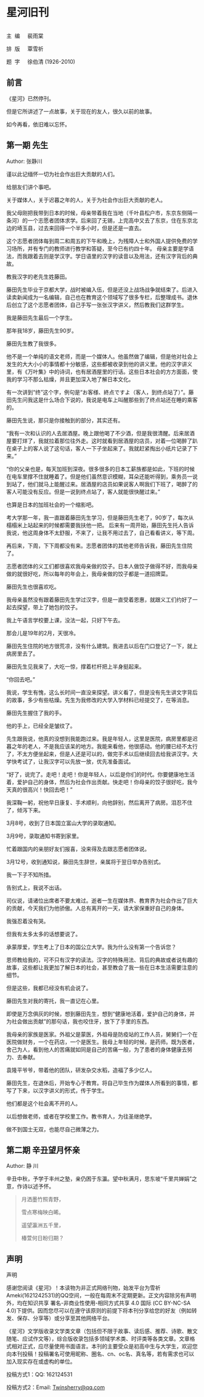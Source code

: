 # 星河旧刊

<img src="./images/星河.png" alt="" style="zoom:110%;">

主  编     裴雨棠

排  版     覃雪祈

题  字     徐伯清 (1926-2010)

## 前言

《星河》已然停刊。

但是它所讲述了一点故事，关于现在的友人，很久以前的故事。

如今再看，依旧难以忘怀。


## 第一期 先生

Author: 张静川

谨以此记缅怀一切为社会作出巨大贡献的人们。

给朋友们讲个事吧。

关于媒体人，关于迟暮之年的人，关于为社会作出巨大贡献的老人。

我父母刚把我带到日本的时候，母亲带着我在当地（千叶县松户市，东京东侧隔一条河）的一个志愿者团体求学。后来回了无锡，上完高中又去了东京，住在东京北边的埼玉县，过去来回得一个半多小时，但是还是一直去。

这个志愿者团体每到周二和周五的下午和晚上，为残障人士和外国人提供免费的学习场所，并有专门的教师进行教学和答疑，至今已有约四十年。
母亲主要是学语法，而我跟着去则是学汉字。学日语里的汉字的读音以及用法，还有汉字背后的典故。

教我汉字的老先生姓藤田。

藤田先生毕业于京都大学，战时被编入伍，但是还没上战场战争就结束了。后进入读卖新闻成为一名编辑，自己也在教育这个领域写了很多专栏，后整理成书。退休后创立了这个志愿者团体，自己手写一张张汉字讲义，然后教我们这群学生。

我是藤田先生最后一个学生。

那年我18岁，藤田先生90岁。

藤田先生教了我很多。

他不是一个单纯的语文老师，而是一个媒体人。他虽然做了编辑，但是他对社会上发生的大大小小的事情都十分敏感，这些都被收录到他的讲义里。他的汉字讲义里，有《万叶集》中的诗词，也有居酒屋里的行话。这些日本社会的方方面面，使我的学习不那么枯燥，并且更加深入地了解日本文化。

有一次讲到“终”这个字，例句是“お客様、終点ですよ（客人，到终点站了）”。藤田先生问我这是什么场合下说的，我说是电车上叫醒那些到了终点站还在睡的乘客的。

藤田先生说，那只是你接触到的部分，其实还有。

“我有一次和认识的人去居酒屋。晚上跟他喝了不少酒，但是我很清醒。后来居酒屋要打烊了，我就拉着那位往外走。这时就看到居酒屋的店员，对着一位喝醉了趴在桌子上的客人说了这句话，客人一下子坐起来了。我就赶紧掏出小纸片记录了下来。”

“你的父亲也是，每天加班到深夜。很多很多的日本工薪族都是如此，下班的时候在电车里撑不住就睡着了。但是他们虽然意识模糊，耳朵还能听得到，乘务员一说到站了，他们就马上能醒过来。居酒屋的店员如果说客人啊我们下班了，喝醉了的客人可能没有反应。但是一说到终点站了，客人就能很快醒过来。”

也算是日本的加班社会的一个缩影吧。

考大学那一年，我一直跟着藤田先生学习，但是藤田先生老了，90岁了，每次从榻榻米上站起来的时候都需要我扶他一把。
后来有一周开始，藤田先生托人告诉我说，他这周身体不太舒服，不来了，让我不用过去了，自己看看讲义，等下周。

再后来，下周，下下周都没有来。志愿者团体的其他老师告诉我，藤田先生住院了。

志愿者团体的义工们都很喜欢我母亲做的饺子。日本人做饺子做得不好，而我母亲做的就很好吃，所以每年的年会上，我母亲做的饺子都是一道招牌菜。

藤田先生也很喜欢吃。

我母亲虽然没有跟着藤田先生学过汉字，但是一直受着恩惠，就跟义工们约好了一起去探望，带上了她包的饺子。

我上午语言学校要上课，没法一起，只好下午去。

那会儿是19年的2月，天很冷。

藤田先生住院的地方很荒凉，没有什么建筑。我进去以后在门口登记了一下，就上病房里去了。

藤田先生见我来了，大吃一惊，撑着栏杆把上半身挺起来。

“你回去吧。”

我说，学生有愧，这么长时间一直没来探望。讲义看了，但是没有先生讲文字背后的故事，多少有些枯燥。先生为我修改的大学入学材料已经提交了，在等消息。

藤田先生握住了我的手。

他的手上，已经全是皱纹了。

先生跟我说，他真的没想到我能跑过来。我是年轻人，这里是医院，病房里都是迟暮之年的老人，不是我应该呆的地方。我能来看他，他很感动。他的腰已经不太行了，不太方便坐起来，但是人还是可以的，做完手术以后继续回去给我讲汉字。大学快考试了，让我汉字可以先放一放，优先准备面试。

“好了，说完了。走吧！走吧！你是年轻人，以后是你们的时代。你要健康地生活着，爱护自己的身体，然后为社会作出贡献。快走吧！你母亲的饺子很好吃，我今天真的很高兴！快回去吧！”

我深鞠一躬，祝他早日康复、手术顺利，向他辞别，然后离开了病房。泪忍不住了，倾泻下来。

3月8号，收到了日本国立富山大学的录取通知。

3月9号，录取通知书寄到家里。

忙着跟国内的亲朋好友们报喜，没来得及去跟志愿者团体说。

3月12号，收到通知说，藤田先生辞世，亲属将于翌日举办告别式。

我一下子不知所措。

告别式上，我说不出话。

司仪说，请诸位出席者不要太难过。逝者一生在媒体界、教育界为社会作出了巨大的贡献，今天我们为他骄傲。人总有离开的一天，请大家保重好自己的身体。

我强忍着没有哭。

但我有太多太多的话想要说了。

承蒙厚爱，学生考上了日本的国公立大学。我为什么没有第一个告诉您？

恩师教给我的，可不只有汉字的读法。汉字的特殊用法、背后的典故或者说有趣的故事，这些都让我更加了解日本的社会，甚至教会了我一些在日本生活需要注意的细节。

但是这些，我都已经没有机会说了。

藤田先生对我的寄托，我一直记在心里。

即使是万念俱灰的时候，想到藤田先生，想到“健康地活着，爱护自己的身体，并为社会做出贡献”的那句话，我也咬住牙，放下了手里的东西。

我母亲的家族是医家。外祖父是蒙医，外祖母是防疫站的工作人员，舅舅们一个在医院做财务，一个在药店，一个是医生。我母上年轻的时候，是药师。既为医者，舍己为人，看到他人的苦痛就如同是自己的苦痛一般，为了患者的身体健康去努力、去奉献。

袁隆平爷爷，带着他的团队，研发杂交水稻，造福了多少亿人。

藤田先生，在退休后，开始专心于教育。将自己毕生作为媒体人所看到的事情，都写了下来，以汉字讲义的形式，传于学生。

他们都是这个社会离不开的人。

以后想做老师，或者在学校里工作。教书育人，为往圣继绝学。

做不到国士无双，也能尽自己微薄之力。

## 第二期 辛丑望月怀亲

Author: 静 川

辛丑中秋，予学于丰州之塾，亲仍困于东瀛。望中秋满月，思东坡“千里共婵娟”之意，作诗以述予怀。

> 月洒墨竹照青野，
>
> 雪点寒梅映白晞。
> 
> 遥望瀛洲五千里，
>
> 椿萱何日盼归期？

## 声明

声明

感谢您阅读《星河》！本读物为非正式网络刊物，始发平台为雪祈Ameki(1621242531)的QQ空间，一般在每周末不定期更新。正文内容除另有声明外，均在知识共享 署名-非商业性使用-相同方式共享 4.0 国际 (CC BY-NC-SA 4.0)下提供。因而您尽可以在遵守该原则的前提下将本刊分享给您的好友（例如转发、保存、分享等）或分享至其他网络平台。

《星河》文学版收录文学类文章（包括但不限于故事、读后感、推荐、诗歌、散文随笔、应试作文等），综合版收录包括多领域学术类、时评类等各类文章。文章格式相对正式，应尽量使用书面语言。本刊的主要受众是初高中生与大学生，欢迎您向本刊投稿！投稿署名可使用昵称、圈名、cn、oc名、真名等，若有需求也可以加入现实存在或虚构的单位。

投稿方式1：QQ: 162124531

投稿方式2：Email: Twinsherry@qq.com